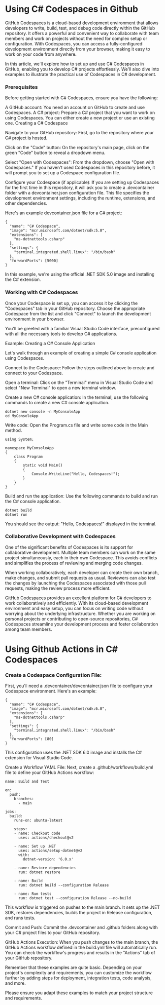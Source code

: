 # Using C# Codespaces in Github

GitHub Codespaces is a cloud-based development environment that allows developers to write, build, test, and debug code directly within the GitHub repository. It offers a powerful and convenient way to collaborate with team members and work on projects without the need for complex setup or configuration. With Codespaces, you can access a fully-configured development environment directly from your browser, making it easy to work on your code from anywhere.

In this article, we'll explore how to set up and use C# Codespaces in GitHub, enabling you to develop C# projects effortlessly. We'll also dive into examples to illustrate the practical use of Codespaces in C# development.

### Prerequisites

Before getting started with C# Codespaces, ensure you have the following:

A GitHub account: You need an account on GitHub to create and use Codespaces.
A C# project: Prepare a C# project that you want to work on using Codespaces. You can either create a new project or use an existing one.
Creating a C# Codespace

Navigate to your GitHub repository: First, go to the repository where your C# project is hosted.

Click on the "Code" button: On the repository's main page, click on the green "Code" button to reveal a dropdown menu.

Select "Open with Codespaces": From the dropdown, choose "Open with Codespaces." If you haven't used Codespaces in this repository before, it will prompt you to set up a Codespace configuration file.

Configure your Codespace (if applicable): If you are setting up Codespaces for the first time in this repository, it will ask you to create a .devcontainer folder with a devcontainer.json configuration file. This file specifies the development environment settings, including the runtime, extensions, and other dependencies.

Here's an example devcontainer.json file for a C# project:
```
{
  "name": "C# Codespace",
  "image": "mcr.microsoft.com/dotnet/sdk:5.0",
  "extensions": [
    "ms-dotnettools.csharp"
  ],
  "settings": {
    "terminal.integrated.shell.linux": "/bin/bash"
  },
  "forwardPorts": [5000]
}

```
In this example, we're using the official .NET SDK 5.0 image and installing the C# extension.

### Working with C# Codespaces

Once your Codespace is set up, you can access it by clicking the "Codespaces" tab in your GitHub repository. Choose the appropriate Codespace from the list and click "Connect" to launch the development environment in your browser.

You'll be greeted with a familiar Visual Studio Code interface, preconfigured with all the necessary tools to develop C# applications.

Example: Creating a C# Console Application

Let's walk through an example of creating a simple C# console application using Codespaces.

Connect to the Codespace: Follow the steps outlined above to create and connect to your Codespace.

Open a terminal: Click on the "Terminal" menu in Visual Studio Code and select "New Terminal" to open a new terminal window.

Create a new C# console application: In the terminal, use the following commands to create a new C# console application.

```
dotnet new console -n MyConsoleApp
cd MyConsoleApp

```
Write code: Open the Program.cs file and write some code in the Main method.

```
using System;

namespace MyConsoleApp
{
    class Program
    {
        static void Main()
        {
            Console.WriteLine("Hello, Codespaces!");
        }
    }
}

```
Build and run the application: Use the following commands to build and run the C# console application.

```
dotnet build
dotnet run

```

You should see the output: "Hello, Codespaces!" displayed in the terminal.

### Collaborative Development with Codespaces

One of the significant benefits of Codespaces is its support for collaborative development. Multiple team members can work on the same project simultaneously, each in their own Codespace. This avoids conflicts and simplifies the process of reviewing and merging code changes.

When working collaboratively, each developer can create their own branch, make changes, and submit pull requests as usual. Reviewers can also test the changes by launching the Codespaces associated with those pull requests, making the review process more efficient.

GitHub Codespaces provides an excellent platform for C# developers to work collaboratively and efficiently. With its cloud-based development environment and easy setup, you can focus on writing code without worrying about the underlying infrastructure. Whether you are working on personal projects or contributing to open-source repositories, C# Codespaces streamline your development process and foster collaboration among team members.

# Using Github Actions in C# Codespaces

### Create a Codespace Configuration File: 

First, you'll need a .devcontainer/devcontainer.json file to configure your Codespace environment. Here's an example:

```
{
  "name": "C# Codespace",
  "image": "mcr.microsoft.com/dotnet/sdk:6.0",
  "extensions": [
    "ms-dotnettools.csharp"
  ],
  "settings": {
    "terminal.integrated.shell.linux": "/bin/bash"
  },
  "forwardPorts": [80]
}

```

This configuration uses the .NET SDK 6.0 image and installs the C# extension for Visual Studio Code.

Create a Workflow YAML File: Next, create a .github/workflows/build.yml file to define your GitHub Actions workflow:

```
name: Build and Test

on:
  push:
    branches:
      - main

jobs:
  build:
    runs-on: ubuntu-latest

    steps:
    - name: Checkout code
      uses: actions/checkout@v2

    - name: Set up .NET
      uses: actions/setup-dotnet@v2
      with:
        dotnet-version: '6.0.x'

    - name: Restore dependencies
      run: dotnet restore

    - name: Build
      run: dotnet build --configuration Release

    - name: Run tests
      run: dotnet test --configuration Release --no-build

```

This workflow is triggered on pushes to the main branch. It sets up the .NET SDK, restores dependencies, builds the project in Release configuration, and runs tests.

Commit and Push: Commit the .devcontainer and .github folders along with your C# project files to your GitHub repository.

GitHub Actions Execution: When you push changes to the main branch, the GitHub Actions workflow defined in the build.yml file will automatically run. You can check the workflow's progress and results in the "Actions" tab of your GitHub repository.

Remember that these examples are quite basic. Depending on your project's complexity and requirements, you can customize the workflow further by adding steps for deployment, integration tests, code analysis, and more.

Please ensure you adapt these examples to match your project structure and requirements.